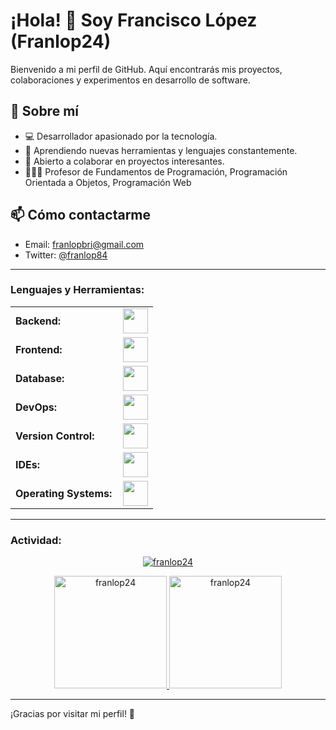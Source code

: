 # ¡Hola! 👋 Soy Francisco López (Franlop24)

Bienvenido a mi perfil de GitHub. Aquí encontrarás mis proyectos, colaboraciones y experimentos en desarrollo de software.

## 🚀 Sobre mí

- 💻 Desarrollador apasionado por la tecnología.
- 🌱 Aprendiendo nuevas herramientas y lenguajes constantemente.
- 🤝 Abierto a colaborar en proyectos interesantes.
- 👨🏻‍💻 Profesor de Fundamentos de Programación, Programación Orientada a Objetos, Programación Web

## 📫 Cómo contactarme

- Email: franlopbri@gmail.com
- Twitter: [@franlop84](https://x.com/franlop84)

------
<h3 align="left">Lenguajes y Herramientas:</h3>
<table>
    <tr>
        <td style="font-weight: bold; padding-right: 10px; vertical-align: center; border: none;">Backend:</td>
        <td><img height="40" src="https://skillicons.dev/icons?i=python,php,java,cs,django,flask,laravel,nodejs,fastapi"/></td>
    </tr>
    <tr>
        <td style="font-weight: bold; padding-right: 10px; vertical-align: center;">Frontend:</td>
        <td><img height="40" src="https://skillicons.dev/icons?i=js,ts,vue,react,angular,bootstrap,html,css,tailwindcss,bootstrap"/></td>
    </tr>
    <tr>
        <td style="font-weight: bold; padding-right: 10px; vertical-align: center; border: none;">Database:</td>
        <td><img height="40" src="https://skillicons.dev/icons?i=mysql,postgresql,firebase,sqlite"/></td>
    </tr>
    <tr>
        <td style="font-weight: bold; padding-right: 10px; vertical-align: center; border: none;">DevOps:</td>
        <td><img height="40" src="https://skillicons.dev/icons?i=docker,aws,gcp,githubactions"/></td>
    </tr>
    <tr>
        <td style="font-weight: bold; padding-right: 10px; vertical-align: center; border: none;">Version Control:</td>
        <td><img height="40" src="https://skillicons.dev/icons?i=git,github"/></td>
    </tr>
    <tr>
        <td style="font-weight: bold; padding-right: 10px; vertical-align: center; border: none;">IDEs:</td>
        <td><img height="40" src="https://skillicons.dev/icons?i=vscode,idea,visualstudio,pycharm,sublime,androidstudio"/></td>
    </tr>
    <tr>
        <td style="font-weight: bold; padding-right: 10px; vertical-align: center; border: none;">Operating Systems:</td>
        <td><img height="40" src="https://skillicons.dev/icons?i=windows,ubuntu,"/></td>
    </tr>
</table>


------
<h3 align="left">Actividad:</h3>

<p align="center">
  <a href="https://github.com/franlop24">
    <img src="https://github-readme-streak-stats.herokuapp.com/?user=franlop24&&theme=radical" alt="franlop24" />
  </a>
</p>

<div align="center">
  <a href="https://github.com/franlop24">
    <img height="180em" src="https://github-readme-stats.vercel.app/api/top-langs?username=franlop24&show_icons=true&locale=en&layout=compact&theme=radical" alt="franlop24"/>
    <img height="180em" src="https://github-readme-stats.vercel.app/api?username=franlop24&show_icons=true&locale=en&layout=compact&theme=radical" alt="franlop24"/>
  </a>
</div>


------


¡Gracias por visitar mi perfil! 🚀